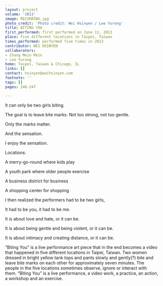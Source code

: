 ```yaml
---
layout: project
volume: '2013'
image: RECURRING.jpg
photo_credit: 'Photo credit: Wei Hsinyen / Lee Yurong'
title: BITING YOU
first_performed: first performed on June 11, 2013
place: five different locations in Taipei, Taiwan
times_performed: performed five times in 2013
contributor: WEI HSINYEN
collaborators:
- Chang Mein Mein
- Lee Yurong
home: Taipei, Taiwan & Chicago, IL
links: []
contact: hsinyen@weihsinyen.com
footnote: ''
tags: []
pages: 246-247

---
```


It can only be two girls biting.

The goal is to leave bite marks. Not too strong, not too gentle.

Only the marks matter.

And the sensation.

I enjoy the sensation.

Locations:

A merry-go-round where kids play

A youth park where older people exercise

A business district for business

A shopping center for shopping

I then realized the performers had to be two girls,

It had to be you, it had to be me.

It is about love and hate, or it can be.

It is about being gentle and being violent, or it can be.

It is about intimacy and creating distance, or it can be.

“Biting You” is a live performance art piece that in the end becomes a video that happened in five different locations in Taipei, Taiwan. Two women dressed in bright yellow tank tops and pants slowly and gently(?) bite and leave bite marks on each other for approximately seven minutes. The people in the five locations sometimes observe, ignore or interact with them. “Biting You” is a live performance, a video work, a practice, an action, a workshop and an exercise.
